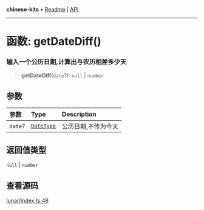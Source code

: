 **chinese-kits** • [Readme](../README.md) \| [API](../globals.md)

***

# 函数: getDateDiff()

### 输入一个公历日期,计算出与农历相差多少天

<a id="undefined" name="undefined"></a>

> **getDateDiff**(`date`?): `null` \| `number`

## 参数

| 参数 | Type | Description |
| :------ | :------ | :------ |
| `date`? | [`DateType`](../type-aliases/DateType.md) | 公历日期,不传为今天 |

## 返回值类型

`null` \| `number`

## 查看源码

[lunar/index.ts:48](https://github.com/hacxy/chinese-kits/blob/5b1794424faad6636f4b4dcee5780ecb7274c1f6/src/lunar/index.ts#L48)
